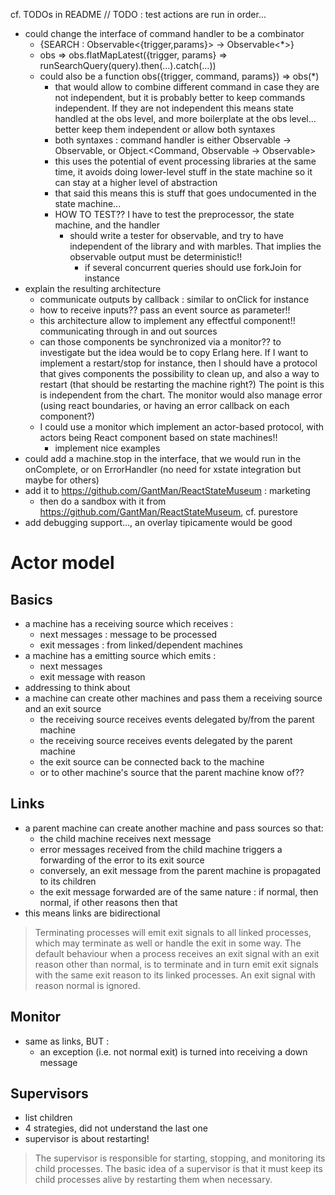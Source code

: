 cf. TODOs in README
// TODO : test actions are run in order...

- could change the interface of command handler to be a combinator
  - {SEARCH : Observable<{trigger,params}> -> Observable<*>}
  - obs => obs.flatMapLatest({trigger, params} => runSearchQuery(query).then(...).catch(...))
  - could also be a function obs({trigger, command, params}) => obs(*)
    - that would allow to combine different command in case they are not independent, but it is 
    probably better to keep commands independent. If they are not independent this means state 
    handled at the obs level, and more boilerplate at the obs level... better keep them 
    independent or allow both syntaxes
    - both syntaxes : command handler is either Observable -> Observable, or Object.<Command, Observable -> Observable> 
    - this uses the potential of event processing libraries at the same time, it avoids doing 
    lower-level stuff in the state machine so it can stay at a higher level of abstraction
    - that said this means this is stuff that goes undocumented in the state machine...
    - HOW TO TEST?? I have to test the preprocessor, the state machine, and the handler
      - should write a tester for observable, and try to have independent of the library and with
       marbles. That implies the observable output must be deterministic!!
        - if several concurrent queries should use forkJoin for instance 
- explain the resulting architecture
  - communicate outputs by callback : similar to onClick for instance
  - how to receive inputs?? pass an event source as parameter!!
  - this architecture allow to implement any effectful component!! communicating through in and 
  out sources
  - can those components be synchronized via a monitor?? to investigate but the idea would be to 
  copy Erlang here. If I want to implement a restart/stop for instance, then I should have a 
  protocol that gives components the possibility to clean up, and also a way to restart (that 
  should be restarting the machine right?) The point is this is independent from the chart. The 
  monitor would also manage error (using react boundaries, or having an error callback on each 
  component?)
  - I could use a monitor which implement an actor-based protocol, with actors being React 
  component based on state machines!!
    - implement nice examples 
- could add a machine.stop in the interface, that we would run in the onComplete, or on 
    ErrorHandler (no need for xstate integration but maybe for others)
- add it to https://github.com/GantMan/ReactStateMuseum : marketing
  - then do a sandbox with it from https://github.com/GantMan/ReactStateMuseum, cf. purestore
- add debugging support..., an overlay tipicamente would be good 


# Actor model
## Basics
- a machine has a receiving source which receives :
  - next messages : message to be processed
  - exit messages : from linked/dependent machines
- a machine has a emitting source which emits :
  - next messages
  - exit message with reason
- addressing to think about
- a machine can create other machines and pass them a receiving source and an exit source
  - the receiving source receives events delegated by/from the parent machine
  - the receiving source receives events delegated by the parent machine
  - the exit source can be connected back to the machine
  - or to other machine's source that the parent machine know of??

## Links
- a parent machine can create another machine and pass sources so that:
  - the child machine receives next message
  - error messages received from the child machine triggers a forwarding of the error to its exit
   source
   - conversely, an exit message from the parent machine is propagated to its children
   - the exit message forwarded are of the same nature : if normal, then normal, if other 
   reasons then that
- this means links are bidirectional 

> Terminating processes will emit exit signals to all linked processes, which may terminate as 
well or handle the exit in some way.
> The default behaviour when a process receives an exit signal with an exit reason other than normal, is to terminate and in turn emit exit signals with the same exit reason to its linked processes. 
An exit signal with reason normal is ignored.

## Monitor
- same as links, BUT :
  - an exception (i.e. not normal exit) is turned into receiving a down message

## Supervisors
- list children
- 4 strategies, did not understand the last one
- supervisor is about restarting!

> The supervisor is responsible for starting, stopping, and monitoring its child processes. The basic idea of a supervisor is that it must keep its child processes alive by restarting them when necessary.
